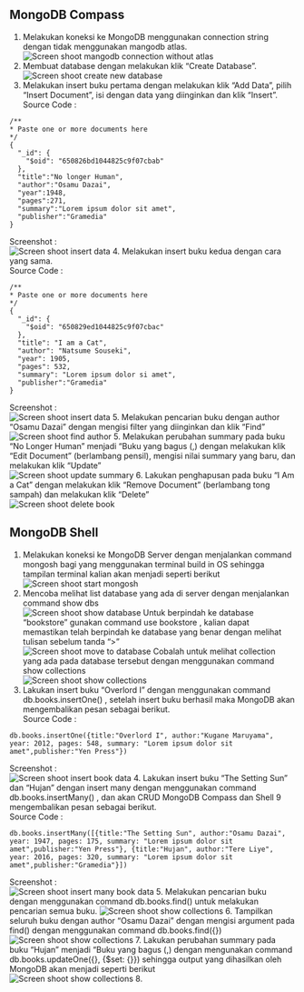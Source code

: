 ## MongoDB Compass
1. Melakukan koneksi ke MongoDB menggunakan connection string dengan tidak menggunakan mangodb atlas. <br />
![Screen shoot mangodb connection without atlas](../Modul2/Screenshots/ConnectWithoutAtlas.png)
2. Membuat database dengan melakukan klik “Create Database”. <br />
![Screen shoot create new database](../Modul2/Screenshots/createNewDatabase.png)
3. Melakukan insert buku pertama dengan melakukan klik “Add Data”, pilih “Insert
Document”, isi dengan data yang diinginkan dan klik “Insert”. <br />
Source Code :<br />
```
/** 
* Paste one or more documents here
*/
{
  "_id": {
    "$oid": "650826bd1044825c9f07cbab"
  },
  "title":"No longer Human",
  "author":"Osamu Dazai",
  "year":1948,
  "pages":271,
  "summary":"Lorem ipsum dolor sit amet",
  "publisher":"Gramedia"
}
``` 
Screenshot : <br />
![Screen shoot insert data](../Modul2/Screenshots/insertDataMangoDB.png)
4. Melakukan insert buku kedua dengan cara yang sama. <br />
Source Code :<br />
```
/** 
* Paste one or more documents here
*/
{
  "_id": {
    "$oid": "650829ed1044825c9f07cbac"
  },
  "title": "I am a Cat",
  "author": "Natsume Souseki",
  "year": 1905,
  "pages": 532,
  "summary": "Lorem ipsum dolor si amet",
  "publisher":"Gramedia"
}
``` 
Screenshot : <br />
![Screen shoot insert data](../Modul2/Screenshots/insertDataMangoDB2.png)
5. Melakukan pencarian buku dengan author “Osamu Dazai” dengan mengisi filter yang
diinginkan dan klik “Find” <br />
![Screen shoot find author](../Modul2/Screenshots/findOsamu.png)
5. Melakukan perubahan summary pada buku “No Longer Human” menjadi “Buku yang
bagus (<NAMA>,<NIM>) dengan melakukan klik “Edit Document” (berlambang
pensil), mengisi nilai summary yang baru, dan melakukan klik “Update” <br />
![Screen shoot update summary](../Modul2/Screenshots/updateSummary.png)
6. Lakukan penghapusan pada buku “I Am a Cat” dengan melakukan klik “Remove
Document” (berlambang tong sampah) dan melakukan klik “Delete” <br />
![Screen shoot delete book](../Modul2/Screenshots/deleteBook.png)
## MongoDB Shell
1. Melakukan koneksi ke MongoDB Server dengan menjalankan command mongosh bagi
yang menggunakan terminal build in OS sehingga tampilan terminal kalian akan
menjadi seperti berikut<br />
![Screen shoot start mongosh](../Modul2/Screenshots/mongosh.png)
2. Mencoba melihat list database yang ada di server dengan menjalankan command
show dbs<br />
![Screen shoot show database](../Modul2/Screenshots/showdb.png)
Untuk berpindah ke database “bookstore” gunakan command use bookstore , kalian
dapat memastikan telah berpindah ke database yang benar dengan melihat tulisan
sebelum tanda “>” <br />
![Screen shoot move to database](../Modul2/Screenshots/useBookstore.png)
Cobalah untuk melihat collection yang ada pada database tersebut dengan
menggunakan command show collections <br />
![Screen shoot show collections](../Modul2/Screenshots/showCollections.png)
3. Lakukan insert buku “Overlord I” dengan menggunakan command
db.books.insertOne(<data kalian>) , setelah insert buku berhasil maka MongoDB akan
mengembalikan pesan sebagai berikut. <br />
Source Code :<br />
```
db.books.insertOne({title:"Overlord I", author:"Kugane Maruyama", year: 2012, pages: 548, summary: "Lorem ipsum dolor sit amet",publisher:"Yen Press"})
``` 
Screenshot : <br />
![Screen shoot insert book data](../Modul2/Screenshots/insertData.png)
4. Lakukan insert buku “The Setting Sun” dan “Hujan” dengan insert many dengan
menggunakan command db.books.insertMany(<data kalian>) , dan akan
CRUD MongoDB Compass dan Shell 9
mengembalikan pesan sebagai berikut. <br />
Source Code :<br />
```
db.books.insertMany([{title:"The Setting Sun", author:"Osamu Dazai", year: 1947, pages: 175, summary: "Lorem ipsum dolor sit amet",publisher:"Yen Press"}, {title:"Hujan", author:"Tere Liye", year: 2016, pages: 320, summary: "Lorem ipsum dolor sit amet",publisher:"Gramedia"}])
``` 
Screenshot : <br />
![Screen shoot insert many book data](../Modul2/Screenshots/insertDataMany.png)
5. Melakukan pencarian buku dengan menggunakan command db.books.find() untuk
melakukan pencarian semua buku.
![Screen shoot show collections](../Modul2/Screenshots/findBook.png)
6. Tampilkan seluruh buku dengan author “Osamu Dazai” dengan mengisi argument
pada find() dengan menggunakan command db.books.find({<filter yang ingin
diisi>}) <br />
![Screen shoot show collections](../Modul2/Screenshots/findSpesificBook.png)
7. Lakukan perubahan summary pada buku “Hujan” menjadi “Buku yang bagus
(<NAMA>,<NIM>) dengan mengunakan command db.books.updateOne({<filter>},
{$set: {<data yang akan di update>}}) sehingga output yang dihasilkan oleh MongoDB
akan menjadi seperti berikut <br />
![Screen shoot show collections](../Modul2/Screenshots/updateData.png)
8. 







